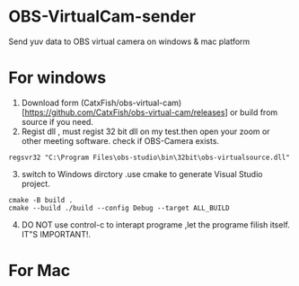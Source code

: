 # OBS-VirtualCam-sender
Send yuv data to OBS virtual camera on windows &amp; mac platform

# For windows

1. Download form (CatxFish/obs-virtual-cam)[https://github.com/CatxFish/obs-virtual-cam/releases] or build from source if you need.
2. Regist dll , must regist 32 bit dll on my test.then open your zoom or other meeting software. check if OBS-Camera exists.
```
regsvr32 "C:\Program Files\obs-studio\bin\32bit\obs-virtualsource.dll"
```
3. switch to Windows dirctory .use cmake to generate Visual Studio project.
```
cmake -B build .
cmake --build ./build --config Debug --target ALL_BUILD
```
4. DO NOT use control-c to interapt programe ,let the programe filish itself. IT"S IMPORTANT!.

# For Mac